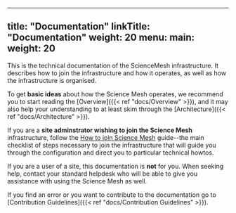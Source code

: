 
---
title: "Documentation"
linkTitle: "Documentation"
weight: 20
menu:
  main:
    weight: 20
---

This is the technical documentation of the ScienceMesh infrastructure. It
describes how to join the infrastructure and how it operates, as well as
how the infrastructure is organised.

To get **basic ideas** about how the Science Mesh operates, we recommend you to start reading the [Overview]({{< ref "docs/Overview" >}}), and it may also help your understanding to at least skim through the [Architecture]({{< ref "docs/Architecture" >}}).

If you are a **site adminstrator wishing to join the Science Mesh**
infrastructure, follow the [How to join Science
Mesh](how-to-join-sciencemesh) guide--the main checklist of steps necessary
to join the infrastructure that will guide you through the configuration
and direct you to particular technical howtos.

If you are a user of a site, this documentation is **not** for you. When
seeking help, contact your standard helpdesk who will be able to give you
assistance with using the Science Mesh as well.

If you find an error or you want to contribute to the documentation go to [Contribution Guidelines]({{< ref "docs/Contribution Guidelines" >}}).


